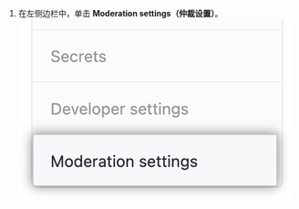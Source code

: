 1. 在左侧边栏中，单击 **Moderation settings（仲裁设置）**。 ![Moderation settings in organization's settings](/assets/images/help/organizations/org-settings-moderation-settings.png)
